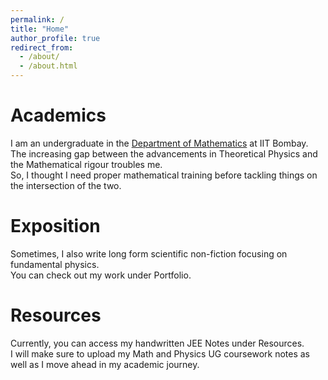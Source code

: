 ```yaml
---
permalink: /
title: "Home"
author_profile: true
redirect_from: 
  - /about/
  - /about.html
---
```



Academics
======
I am an undergraduate in the [Department of Mathematics](https://www.math.iitb.ac.in/) at IIT Bombay. \
The increasing gap between the advancements in Theoretical Physics and the Mathematical rigour troubles me. \
So, I thought I need proper mathematical training before tackling things on the intersection of the two.


Exposition
======
Sometimes, I also write long form scientific non-fiction focusing on fundamental physics. \
You can check out my work under Portfolio.

Resources
======
Currently, you can access my handwritten JEE Notes under Resources. \
I will make sure to upload my Math and Physics UG coursework notes as well as I move ahead in my academic journey.